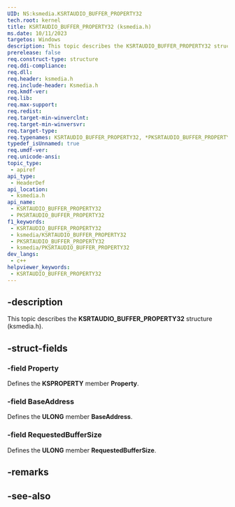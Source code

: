 ```yaml
---
UID: NS:ksmedia.KSRTAUDIO_BUFFER_PROPERTY32
tech.root: kernel
title: KSRTAUDIO_BUFFER_PROPERTY32 (ksmedia.h)
ms.date: 10/11/2023
targetos: Windows
description: This topic describes the KSRTAUDIO_BUFFER_PROPERTY32 structure (ksmedia.h).
prerelease: false
req.construct-type: structure
req.ddi-compliance: 
req.dll: 
req.header: ksmedia.h
req.include-header: Ksmedia.h
req.kmdf-ver: 
req.lib: 
req.max-support: 
req.redist: 
req.target-min-winverclnt: 
req.target-min-winversvr: 
req.target-type: 
req.typenames: KSRTAUDIO_BUFFER_PROPERTY32, *PKSRTAUDIO_BUFFER_PROPERTY32
typedef_isUnnamed: true
req.umdf-ver: 
req.unicode-ansi: 
topic_type:
 - apiref
api_type:
 - HeaderDef
api_location:
 - ksmedia.h
api_name:
 - KSRTAUDIO_BUFFER_PROPERTY32
 - PKSRTAUDIO_BUFFER_PROPERTY32
f1_keywords:
 - KSRTAUDIO_BUFFER_PROPERTY32
 - ksmedia/KSRTAUDIO_BUFFER_PROPERTY32
 - PKSRTAUDIO_BUFFER_PROPERTY32
 - ksmedia/PKSRTAUDIO_BUFFER_PROPERTY32
dev_langs:
 - c++
helpviewer_keywords:
 - KSRTAUDIO_BUFFER_PROPERTY32
---
```


## -description

This topic describes the **KSRTAUDIO_BUFFER_PROPERTY32** structure (ksmedia.h).

## -struct-fields

### -field Property

Defines the **KSPROPERTY** member **Property**.

### -field BaseAddress

Defines the **ULONG** member **BaseAddress**.

### -field RequestedBufferSize

Defines the **ULONG** member **RequestedBufferSize**.

## -remarks

## -see-also
